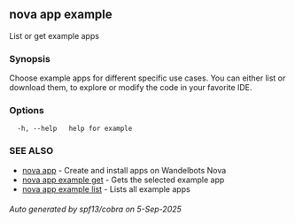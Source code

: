 ## nova app example

List or get example apps

### Synopsis

Choose example apps for different specific use cases. 
You can either list or download them, to explore or modify the code in your favorite IDE.

### Options

```
  -h, --help   help for example
```

### SEE ALSO

* [nova app](nova_app.md)	 - Create and install apps on Wandelbots Nova
* [nova app example get](nova_app_example_get.md)	 - Gets the selected example app
* [nova app example list](nova_app_example_list.md)	 - Lists all example apps

###### Auto generated by spf13/cobra on 5-Sep-2025
